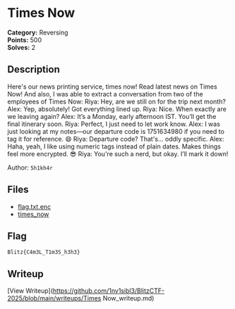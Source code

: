 # Times Now

**Category:** Reversing  
**Points:** 500  
**Solves:** 2  

## Description

Here's our news printing service, times now! Read latest news on Times Now! And also, I was able to extract a conversation from two of the employees of Times Now:
Riya: Hey, are we still on for the trip next month?
Alex: Yep, absolutely! Got everything lined up.
Riya: Nice. When exactly are we leaving again?
Alex: It’s a Monday, early afternoon IST. You’ll get the final itinerary soon.
Riya: Perfect, I just need to let work know.
Alex: I was just looking at my notes—our departure code is 1751634980 if you need to tag it for reference. 😄
Riya: Departure code? That's… oddly specific.
Alex: Haha, yeah, I like using numeric tags instead of plain dates. Makes things feel more encrypted. 😎
Riya: You're such a nerd, but okay. I’ll mark it down!

Author: `5h1kh4r`

## Files

- [flag.txt.enc](https://github.com/1nv1sibl3/BlitzCTF-2025/blob/main/files/f286ab1ee99a5ae687101a3fb8fe7c5a/flag.txt.enc)
- [times_now](https://github.com/1nv1sibl3/BlitzCTF-2025/blob/main/files/47e60e0106b2ae8209e1ead2e7fa670a/times_now)

## Flag

`Blitz{C4m3L_T1m3S_h3h3}`

## Writeup

[View Writeup](https://github.com/1nv1sibl3/BlitzCTF-2025/blob/main/writeups/Times Now_writeup.md)
